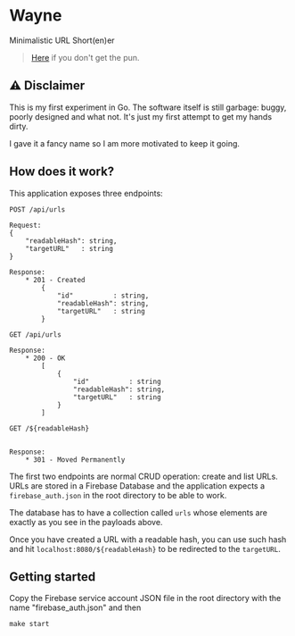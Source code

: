 Wayne
===

Minimalistic URL Short(en)er

> [Here](https://www.youtube.com/watch?v=0PQKnjwlN6g) if you don't get the pun.

## :warning: Disclaimer

This is my first experiment in Go. The software itself is still garbage: buggy,
poorly designed and what not. It's just my first attempt to get my hands dirty.

I gave it a fancy name so I am more motivated to keep it going.

## How does it work?

This application exposes three endpoints:

```
POST /api/urls

Request:
{
    "readableHash": string,
    "targetURL"   : string
}

Response:
    * 201 - Created
        {
            "id"          : string,
            "readableHash": string,
            "targetURL"   : string
        }
```

```
GET /api/urls

Response:
    * 200 - OK
        [
            {
                "id"          : string
                "readableHash": string,
                "targetURL"   : string
            }
        ]
```

```
GET /${readableHash}


Response:
    * 301 - Moved Permanently
```

The first two endpoints are normal CRUD operation: create and list URLs.
URLs are stored in a Firebase Database and the application expects a `firebase_auth.json` in the root directory to be able to work.

The database has to have a collection called `urls` whose elements are exactly as you see in the payloads above.

Once you have created a URL with a readable hash, you can use such hash and hit `localhost:8080/${readableHash}` to be redirected to the `targetURL`.


## Getting started

Copy the Firebase service account JSON file in the root directory with the name "firebase_auth.json" and then

```
make start
```